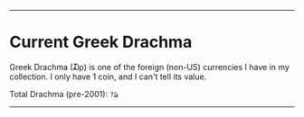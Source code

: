 
***

# Current Greek Drachma

Greek Drachma (₯) is one of the foreign (non-US) currencies I have in my collection. I only have 1 coin, and I can't tell its value.

Total Drachma (pre-2001): `?₯`

***

